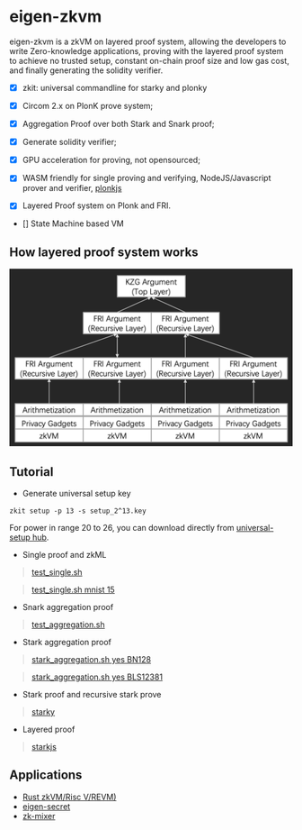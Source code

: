# eigen-zkvm

eigen-zkvm is a zkVM on layered proof system, allowing the developers to write Zero-knowledge applications, proving with the layered proof system to achieve no trusted setup, constant on-chain proof size and low gas cost, and finally generating the solidity verifier.

- [x] zkit: universal commandline for starky and plonky

- [x] Circom 2.x on PlonK prove system;

- [x] Aggregation Proof over both Stark and Snark proof;

- [x] Generate solidity verifier;

- [x] GPU acceleration for proving, not opensourced; 

- [x] WASM friendly for single proving and verifying, NodeJS/Javascript prover and verifier, [plonkjs](https://github.com/0xEigenLabs/plonkjs)

- [x] Layered Proof system on Plonk and FRI.

- [] State Machine based VM

## How layered proof system works

![mixed-proof-system](./docs/mixed-proof-system.png)

## Tutorial
* Generate universal setup key
```
zkit setup -p 13 -s setup_2^13.key
```
For power in range 20 to 26, you can download directly from [universal-setup hub](https://universal-setup.ams3.digitaloceanspaces.com).

* Single proof and zkML

> [test_single.sh](./test/test_single.sh)

> [test_single.sh mnist 15](./test/test_single.sh)

* Snark aggregation proof

> [test_aggregation.sh](./test/test_aggregation.sh)

* Stark aggregation proof

> [stark_aggregation.sh yes BN128](./test/stark_aggregation.sh)

> [stark_aggregation.sh yes BLS12381](./test/stark_aggregation.sh)

* Stark proof and recursive stark prove
> [starky](./starky)

* Layered proof

> [starkjs](./starkjs)

## Applications
* [Rust zkVM/Risc V/REVM)](https://docs.powdr.org/backends/estark.html)
* [eigen-secret](https://github.com/0xEigenLabs/eigen-secret)
* [zk-mixer](https://github.com/0xEigenLabs/zk-mixer)
